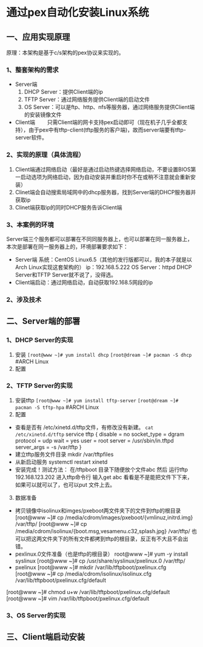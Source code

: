 # 通过pex自动化安装Linux系统
## 一、应用实现原理
原理：本架构是基于c/s架构的pex协议来实现的。
### 1、整套架构的需求
+ Server端
   1. DHCP Server：提供Client端的ip
   2. TFTP Server：通过网络服务提供Client端的启动文件
   3. OS Server：可以是ftp、http、nfs等服务器，通过网络服务提供Client端的安装镜像文件
+ Client端
　　只需Client端的网卡支持pex启动即可（现在机子几乎全都支持），由于pex中有tftp-client(tftp服务的客户端)，故而server端要有tftp-server软件。
### 2、实现的原理（具体流程）
1. Client端通过网络启动（最好是通过启动热键选择网络启动，不要设置BIOS第一启动选项为网络启动，因为自动安装并重启时你不在或稍不注意就会重新安装）
2. Clinet端会自动搜索局域网中的dhcp服务器，找到Server端的DHCP服务器并获取ip
3. Clinet端获取ip的同时DHCP服务告诉Client端
### 3、本案例的环境
Server端三个服务都可以部署在不同同服务器上，也可以部署在同一服务器上，本次是部署在同一服务器上的，环境部署要求如下：
+ Server端
系统：CentOS Linux6.5（其他的发行版都可以，我的本子就是以Arch Linux实现这套架构的）
ip：192.168.5.222
OS Server：httpd
DHCP Server和TFTP Server就不说了，没得选。
+ Client端启动：通过网络启动，自动获取192.168.5网段的ip
### 2、涉及技术

## 二、Server端的部署
### 1、DHCP Server的实现
1. 安装
`[root@www ~]# yum install dhcp`
`[root@dream ~]# pacman -S dhcp`    #ARCH Linux
2. 配置
### 2、TFTP Server的实现
1. 安装tftp
`[root@www ~]# yum install tftp-server`
`[root@dream ~]# pacman -S tftp-hpa`    #ARCH Linux
2. 配置
+ 查看是否有 /etc/xinetd.d/tftp文件，有修改没有新建。
`cat /etc/xinetd.d/tftp`
service tftp
{
disable = no
socket_type = dgram
protocol = udp
wait = yes
user = root
server = /usr/sbin/in.tftpd
server_args = -s /var/tftp
}
+ 建立tftp服务文件目录
mkdir /var/tftpfiles
+ 从新启动服务
systemctl restart xinetd
+ 安装完成！测试方法：
在/tftpboot 目录下随便放个文件abc
然后 运行tftp 192.168.123.202 进入tftp命令行
输入get abc 看看是不是能把文件下下来，如果可以就可以了，也可以put 文件上去。
3. 数据准备
+ 拷贝镜像中isolinux和imges/pxeboot两文件夹下的文件到tftp的根目录
[root@www ~]# cp /media/cdrom/images/pxeboot/{vmlinuz,initrd.img} /var/tftp/
[root@www ~]# cp /media/cdrom/isolinux/{boot.msg,vesamenu.c32,splash.jpg} /var/tftp/
也可以把这两文件夹下的所有文件都拷到tftp的根目录，反正有不大且不会出错。
+ pexlinux.0文件准备（也是tftp的根目录）
root@www ~]# yum -y install syslinux
[root@www ~]#  cp /usr/share/syslinux/pxelinux.0  /var/tftp/
+ pxelinux
[root@www ~]# mkdir /var/lib/tftpboot/pxelinux.cfg
[root@www ~]# cp /media/cdrom/isolinux/isolinux.cfg /var/lib/tftpboot/pxelinux.cfg/default

[root@www ~]# chmod u+w /var/lib/tftpboot/pxelinux.cfg/default
[root@www ~]# vim /var/lib/tftpboot/pxelinux.cfg/default
### 3、OS Server的实现

## 三、Client端启动安装
